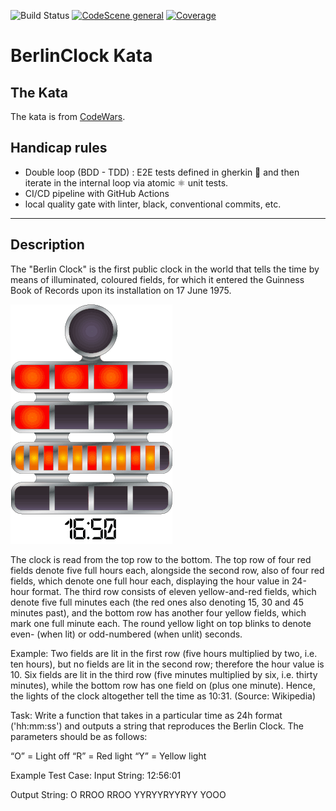 ![Build Status](https://github.com/undeadgrishnackh/20230407_berlinclock2/actions/workflows/cicd.yml/badge.svg)
[![CodeScene general](https://codescene.io/images/analyzed-by-codescene-badge.svg)](https://codescene.io/projects/39650)
[![Coverage](https://sonarcloud.io/api/project_badges/measure?project=undeadgrishnackh_20230407_berlinclock2&metric=coverage)](https://sonarcloud.io/summary/new_code?id=undeadgrishnackh_20230407_berlinclock2)

                

# BerlinClock Kata   

## The Kata

The kata is from [CodeWars](https://www.codewars.com/kata/5a1463678ba9145a670000f9).

## Handicap rules

- Double loop (BDD - TDD) : E2E tests defined in gherkin 🥒 and then iterate in the internal loop via atomic ⚛️ unit tests.
- CI/CD pipeline with GitHub Actions
- local quality gate with linter, black, conventional commits, etc. 

---

## Description

The "Berlin Clock" is the first public clock in the world that tells the time by means of illuminated, coloured fields, for which it entered the Guinness Book of Records upon its installation on 17 June 1975.

![Berlin clock](./docs/img/img.png)

The clock is read from the top row to the bottom. The top row of four red fields denote five full hours each, alongside the second row, also of four red fields, which denote one full hour each, displaying the hour value in 24-hour format. The third row consists of eleven yellow-and-red fields, which denote five full minutes each (the red ones also denoting 15, 30 and 45 minutes past), and the bottom row has another four yellow fields, which mark one full minute each. The round yellow light on top blinks to denote even- (when lit) or odd-numbered (when unlit) seconds.

Example: Two fields are lit in the first row (five hours multiplied by two, i.e. ten hours), but no fields are lit in the second row; therefore the hour value is 10.
Six fields are lit in the third row (five minutes multiplied by six, i.e. thirty minutes), while the bottom row has one field on (plus one minute). Hence, the lights of the clock altogether tell the time as 10:31. (Source: Wikipedia)

Task: Write a function that takes in a particular time as 24h format ('hh:mm:ss') and outputs a string that reproduces the Berlin Clock. The parameters should be as follows:

“O” = Light off
“R” = Red light
“Y” = Yellow light

Example Test Case:
Input String:
12:56:01

Output String:
O
RROO
RROO
YYRYYRYYRYY
YOOO